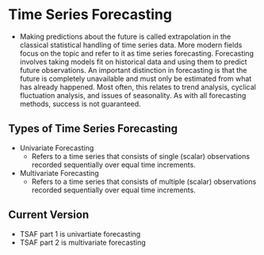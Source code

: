 # Time Series Forecasting
- Making predictions about the future is called extrapolation in the classical statistical handling of time series data. More modern fields focus on the topic and refer to it as time series forecasting. Forecasting involves taking models fit on historical data and using them to predict future observations. An important distinction in forecasting is that the future is completely unavailable and must only be estimated from what has already happened. Most often, this relates to trend analysis, cyclical fluctuation analysis, and issues of seasonality. As with all forecasting methods, success is not guaranteed. 

## Types of Time Series Forecasting
- Univariate Forecasting
  - Refers to a time series that consists of single (scalar) observations recorded sequentially over equal time increments.
- Multivariate Forecasting
  - Refers to a time series that consists of multiple (scalar) observations recorded sequentially over equal time increments.
  
## Current Version
 - TSAF part 1 is univartiate forecasting
 - TSAF part 2 is multivariate forecasting
